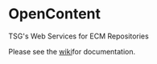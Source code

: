 OpenContent
===========

TSG's Web Services for ECM Repositories

Please see the <a href='https://github.com/tsgrp/OpenContent/wiki'>wiki</a>for documentation.
